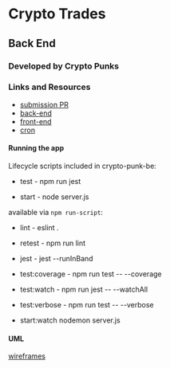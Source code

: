 # Crypto Trades

## Back End

### Developed by Crypto Punks

### Links and Resources
* [submission PR](http://xyz.com)
* [back-end](https://crypto-trades-2020.herokuapp.com/)
* [front-end](https://sleepy-brahmagupta-07740c.netlify.com)
* [cron](cron-job.org)

#### Running the app

Lifecycle scripts included in crypto-punk-be:

 * test -
    npm run jest

 * start -
    node server.js

available via `npm run-script`:

 * lint -
    eslint .

 * retest -
    npm run lint

 * jest -
    jest --runInBand

 * test:coverage -
    npm run test -- --coverage

 * test:watch -
    npm run jest -- --watchAll

 * test:verbose -
    npm run test -- --verbose

 * start:watch
    nodemon server.js

#### UML
[wireframes](assets/crypto-trades-wireframes.jpg)
